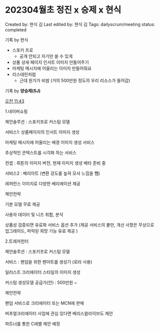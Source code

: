 # 202304월초 정진 x 승제 x 현식

Created by: 현식 김
Last edited by: 현식 김
Tags: dailyscrum/meeting
status: completed

기록 by 현식

- 스포키 프로
    - 공개 안되고 자기만 쓸 수 있게
- 상품 상세 페이지 인서트 이미지 만들어주기
- 마케팅 메시지에 어울리는 이미지 만들어줘요
- 리스테린처럼
    - 근데 원가가 비쌈 (거의 500만원 정도의 우리 리소스가 들어감)

기록 by **양승제(SJ)**

[오전 11:43](https://shj05230gmailcom.slack.com/archives/C04S1LG61A8/p1680748998836489)

1.네이버쇼핑

제안솔루션 : 스포키프로 커스텀 모델

서비스1: 상품페이지의 인서트 이미지 생성

마케팅 메시지에 어울리는 배경 이미지 생성 서비스

추상적인 콘텍스트를 시각화 하는 서비스

컨셉 : 뤼튼의 이미지 버전, 현재 이미지 생성 베타 준비 중

서비스2 : 베리아트 (변환 강도를 높혀 모사 느낌을 뺌)

레퍼런스 이미지로 다양한 베리에이션 제공

제안전략

기본 모델 무료 제공

사용자 데이터 및 니즈 취합, 분석

상품성 검증되면 유료화 서비스 옵션 추가 (제공 서비스의 불만, 개선 사항은 무상으로 업그레이드, 파악된 희망 기능 유료 제공 )

2.트레저헌터

제안솔루션 : 스포키프로 커스텀 모델

서비스 : 팬덤을 위한 팬아트를 생성기 (로라 사용)

일러스트 크리에이터 스타일의 이미지 생성

커스텀 생성모델 공급가(안) : 500만원 ~

제안전략

팬덤 서비스로 크리에이터 또는 MCN에 판매

버추얼크리에이터 사업에 관심 있다면 베리스왑라이브도 제안

파트너를 통한 C레벨 제안 예정